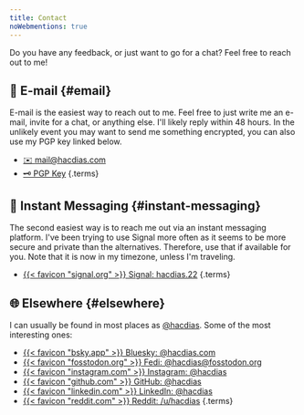 ```yaml
---
title: Contact
noWebmentions: true
---
```


Do you have any feedback, or just want to go for a chat? Feel free to reach out to me!

<!--more-->

## 📧 E-mail {#email}

E-mail is the easiest way to reach out to me. Feel free to just write me an e-mail, invite for a chat, or anything else. I'll likely reply within 48 hours. In the unlikely event you may want to send me something encrypted, you can also use my PGP key linked below.

- [✉️ mail@hacdias.com](mailto:mail@hacdias.com)
- [🗝 PGP Key](/pubkey.asc)
{.terms}

## 💬 Instant Messaging {#instant-messaging}

The second easiest way is to reach me out via an instant messaging platform. I've been trying to use Signal more often as it seems to be more secure and private than the alternatives. Therefore, use that if available for you. <span class='dn' id='timezone-note'>Note that it is now <time></time> in my timezone, unless I'm traveling.</span>

- [{{< favicon "signal.org" >}} Signal: hacdias.22](https://signal.me/#eu/3hipC8LRH2b1TEsjWGQzg0QoXDV2cuf6yJjSWWlPHOVIoXvwoPJPR6hFbOYLy1II)
{.terms}

## 🌐 Elsewhere {#elsewhere}

I can usually be found in most places as [@hacdias](/about/#handle). Some of the most interesting ones:

- [{{< favicon "bsky.app" >}} Bluesky: @hacdias.com](https://bsky.app/profile/hacdias.com)
- [{{< favicon "fosstodon.org" >}} Fedi: @hacdias@fosstodon.org](https://fosstodon.org/@hacdias)
- [{{< favicon "instagram.com" >}} Instagram: @hacdias](https://instagram.com/hacdias)
- [{{< favicon "github.com" >}} GitHub: @hacdias](https://github.com/hacdias)
- [{{< favicon "linkedin.com" >}} LinkedIn: @hacdias](https://linkedin.com/in/hacdias)
- [{{< favicon "reddit.com" >}} Reddit: /u/hacdias](https://reddit.com/u/hacdias)
{.terms}
